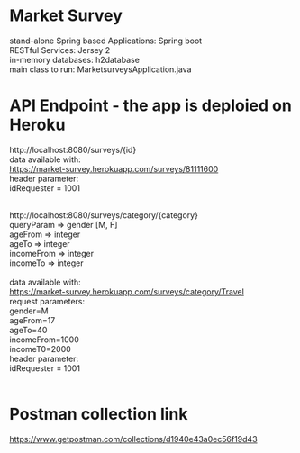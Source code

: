 # Market Survey
stand-alone Spring based Applications: Spring boot<br>
RESTful Services: Jersey 2<br>
in-memory databases: h2database<br>
main class to run: MarketsurveysApplication.java 

# API Endpoint - the app is deploied on Heroku
http://localhost:8080/surveys/{id}<br>
data available with:<br>
https://market-survey.herokuapp.com/surveys/81111600<br>
header parameter:<br> 
idRequester = 1001<br><br>

http://localhost:8080/surveys/category/{category}<br>
queryParam => gender [M, F]<br>
ageFrom => integer<br>
ageTo => integer<br>
incomeFrom => integer<br>
incomeTo => integer<br><br>
data available with:<br>
https://market-survey.herokuapp.com/surveys/category/Travel<br>
request parameters:<br>
gender=M<br>
ageFrom=17<br>
ageTo=40<br>
incomeFrom=1000<br>
incomeT0=2000<br>
header parameter: <br>
idRequester = 1001<br><br>

# Postman collection link
https://www.getpostman.com/collections/d1940e43a0ec56f19d43
